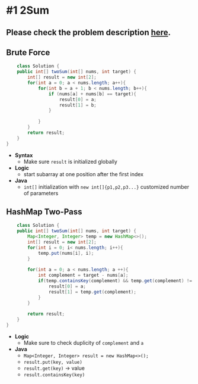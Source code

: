 # #1 2Sum

## Please check the problem description [here](https://leetcode.com/problems/two-sum/).

## Brute Force

```Java
    class Solution {
    public int[] twoSum(int[] nums, int target) {
        int[] result = new int[2];
        for(int a = 0; a < nums.length; a++){
            for(int b = a + 1; b < nums.length; b++){
                if (nums[a] + nums[b] == target){
                    result[0] = a;
                    result[1] = b;
                } 
                    
            }
        }
        return result;
    }
}
```
* **Syntax**
  * Make sure `result` is initialized globally
* **Logic**
  * start subarray at one position after the first index
* **Java**
  * `int[]` initialization with `new int[]{p1,p2,p3...}` customized number of parameters

## HashMap Two-Pass

```Java
    class Solution {
    public int[] twoSum(int[] nums, int target) {
        Map<Integer, Integer> temp = new HashMap<>();
        int[] result = new int[2];
        for(int i = 0; i< nums.length; i++){
            temp.put(nums[i], i);
        }
        
        for(int a = 0; a < nums.length; a ++){
            int complement = target - nums[a];
            if(temp.containsKey(complement) && temp.get(complement) != a){
                result[0] = a;
                result[1] = temp.get(complement);
            }
        }
        
        return result;
    }
}
```

* **Logic**
  * Make sure to check duplicity of `complement` and `a` 
* **Java**
  * `Map<Integer, Integer> result = new HashMap<>();`
  * `result.put(key, value)`
  * `result.get(key)` -> value
  * `result.containsKey(key)`
